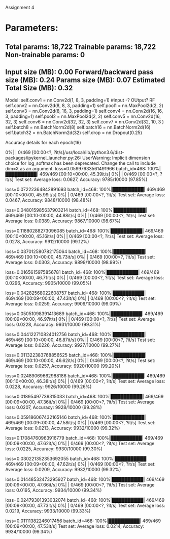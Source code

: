 Assignment 4

Parameters:
================================================================
Total params: 18,722
Trainable params: 18,722
Non-trainable params: 0
----------------------------------------------------------------
Input size (MB): 0.00
Forward/backward pass size (MB): 0.24
Params size (MB): 0.07
Estimated Total Size (MB): 0.32
----------------------------------------------------------------

Model:
        self.conv1 = nn.Conv2d(1, 8, 3, padding=1) #input -? OUtput? RF
        self.conv2 = nn.Conv2d(8, 8, 3, padding=1)
        self.pool1 = nn.MaxPool2d(2, 2)
        self.conv3 = nn.Conv2d(8, 16, 3, padding=1)
        self.conv4 = nn.Conv2d(16, 16, 3, padding=1)
        self.pool2 = nn.MaxPool2d(2, 2)
        self.conv5 = nn.Conv2d(16, 32, 3)
        self.conv6 = nn.Conv2d(32, 32, 3)
        self.conv7 = nn.Conv2d(32, 10, 3 )
        self.batch8 = nn.BatchNorm2d(8)
        self.batch16 = nn.BatchNorm2d(16)
        self.batch32 = nn.BatchNorm2d(32)
        self.drop =  nn.Dropout(0.25)

Accuracy details for each epoch(19)		
		
 0%|          | 0/469 [00:00<?, ?it/s]/usr/local/lib/python3.6/dist-packages/ipykernel_launcher.py:26: UserWarning: Implicit dimension choice for log_softmax has been deprecated. Change the call to include dim=X as an argument.
loss=0.05997633561491966 batch_id=468: 100%|██████████| 469/469 [00:10<00:00, 45.39it/s]
  0%|          | 0/469 [00:00<?, ?it/s]
Test set: Average loss: 0.0627, Accuracy: 9785/10000 (97.85%)

loss=0.07222364842891693 batch_id=468: 100%|██████████| 469/469 [00:10<00:00, 45.99it/s]
  0%|          | 0/469 [00:00<?, ?it/s]
Test set: Average loss: 0.0467, Accuracy: 9848/10000 (98.48%)

loss=0.048015985637903214 batch_id=468: 100%|██████████| 469/469 [00:10<00:00, 44.88it/s]
  0%|          | 0/469 [00:00<?, ?it/s]
Test set: Average loss: 0.0389, Accuracy: 9867/10000 (98.67%)

loss=0.11880288273096085 batch_id=468: 100%|██████████| 469/469 [00:10<00:00, 45.16it/s]
  0%|          | 0/469 [00:00<?, ?it/s]
Test set: Average loss: 0.0278, Accuracy: 9912/10000 (99.12%)

loss=0.037012580782175064 batch_id=468: 100%|██████████| 469/469 [00:10<00:00, 45.73it/s]
  0%|          | 0/469 [00:00<?, ?it/s]
Test set: Average loss: 0.0303, Accuracy: 9899/10000 (98.99%)

loss=0.0165615975856781 batch_id=468: 100%|██████████| 469/469 [00:10<00:00, 46.71it/s]
  0%|          | 0/469 [00:00<?, ?it/s]
Test set: Average loss: 0.0296, Accuracy: 9905/10000 (99.05%)

loss=0.04282568022608757 batch_id=468: 100%|██████████| 469/469 [00:09<00:00, 47.43it/s]
  0%|          | 0/469 [00:00<?, ?it/s]
Test set: Average loss: 0.0259, Accuracy: 9909/10000 (99.09%)

loss=0.05051098391413689 batch_id=468: 100%|██████████| 469/469 [00:09<00:00, 46.97it/s]
  0%|          | 0/469 [00:00<?, ?it/s]
Test set: Average loss: 0.0228, Accuracy: 9931/10000 (99.31%)

loss=0.044122710824012756 batch_id=468: 100%|██████████| 469/469 [00:10<00:00, 46.87it/s]
  0%|          | 0/469 [00:00<?, ?it/s]
Test set: Average loss: 0.0226, Accuracy: 9927/10000 (99.27%)

loss=0.011322383768856525 batch_id=468: 100%|██████████| 469/469 [00:10<00:00, 46.62it/s]
  0%|          | 0/469 [00:00<?, ?it/s]
Test set: Average loss: 0.0257, Accuracy: 9920/10000 (99.20%)

loss=0.02489069662988186 batch_id=468: 100%|██████████| 469/469 [00:10<00:00, 46.38it/s]
  0%|          | 0/469 [00:00<?, ?it/s]
Test set: Average loss: 0.0228, Accuracy: 9926/10000 (99.26%)

loss=0.01895497739315033 batch_id=468: 100%|██████████| 469/469 [00:09<00:00, 47.36it/s]
  0%|          | 0/469 [00:00<?, ?it/s]
Test set: Average loss: 0.0207, Accuracy: 9928/10000 (99.28%)

loss=0.059186067432165146 batch_id=468: 100%|██████████| 469/469 [00:09<00:00, 47.58it/s]
  0%|          | 0/469 [00:00<?, ?it/s]
Test set: Average loss: 0.0213, Accuracy: 9932/10000 (99.32%)

loss=0.17084760963916779 batch_id=468: 100%|██████████| 469/469 [00:09<00:00, 47.62it/s]
  0%|          | 0/469 [00:00<?, ?it/s]
Test set: Average loss: 0.0225, Accuracy: 9930/10000 (99.30%)

loss=0.030221352353692055 batch_id=468: 100%|██████████| 469/469 [00:09<00:00, 47.62it/s]
  0%|          | 0/469 [00:00<?, ?it/s]
Test set: Average loss: 0.0209, Accuracy: 9932/10000 (99.32%)

loss=0.01448532473295927 batch_id=468: 100%|██████████| 469/469 [00:09<00:00, 47.66it/s]
  0%|          | 0/469 [00:00<?, ?it/s]
Test set: Average loss: 0.0195, Accuracy: 9934/10000 (99.34%)

loss=0.02479301393032074 batch_id=468: 100%|██████████| 469/469 [00:09<00:00, 47.73it/s]
  0%|          | 0/469 [00:00<?, ?it/s]
Test set: Average loss: 0.0219, Accuracy: 9933/10000 (99.33%)

loss=0.01111382246017456 batch_id=468: 100%|██████████| 469/469 [00:09<00:00, 47.53it/s]
Test set: Average loss: 0.0214, Accuracy: 9934/10000 (99.34%)
